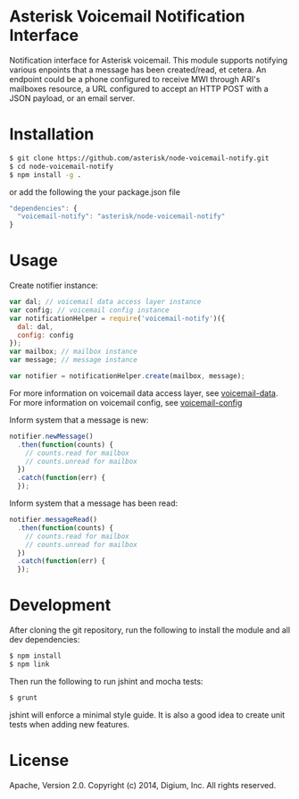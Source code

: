 # Asterisk Voicemail Notification Interface

Notification interface for Asterisk voicemail. This module supports notifying various enpoints that a message has been created/read, et cetera. An endpoint could be a phone configured to receive MWI through ARI's mailboxes resource, a URL configured to accept an HTTP POST with a JSON payload, or an email server.

# Installation

```bash
$ git clone https://github.com/asterisk/node-voicemail-notify.git
$ cd node-voicemail-notify
$ npm install -g .
```

or add the following the your package.json file

```JavaScript
"dependencies": {
  "voicemail-notify": "asterisk/node-voicemail-notify"
}
```

# Usage

Create notifier instance:

```JavaScript
var dal; // voicemail data access layer instance
var config; // voicemail config instance
var notificationHelper = require('voicemail-notify')({
  dal: dal,
  config: config
});
var mailbox; // mailbox instance
var message; // message instance

var notifier = notificationHelper.create(mailbox, message);
```

For more information on voicemail data access layer, see [voicemail-data](http://github.com/asterisk/node-voicemail-data). For more information on voicemail config, see [voicemail-config](http://github.com/asterisk/node-voicemail-config)

Inform system that a message is new:

```JavaScript
notifier.newMessage()
  .then(function(counts) {
    // counts.read for mailbox
    // counts.unread for mailbox
  })
  .catch(function(err) {
  });
```

Inform system that a message has been read:

```JavaScript
notifier.messageRead()
  .then(function(counts) {
    // counts.read for mailbox
    // counts.unread for mailbox
  })
  .catch(function(err) {
  });
```

# Development

After cloning the git repository, run the following to install the module and all dev dependencies:

```bash
$ npm install
$ npm link
```

Then run the following to run jshint and mocha tests:

```bash
$ grunt
```

jshint will enforce a minimal style guide. It is also a good idea to create unit tests when adding new features.

# License

Apache, Version 2.0. Copyright (c) 2014, Digium, Inc. All rights reserved.

